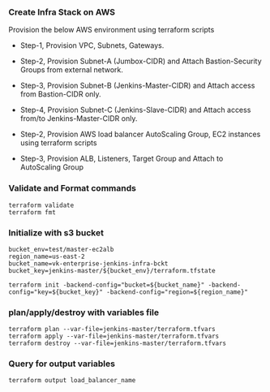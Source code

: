 ### Create Infra Stack on AWS
Provision the below AWS environment using terraform scripts

* Step-1, Provision VPC, Subnets, Gateways.
* Step-2, Provision Subnet-A (Jumbox-CIDR) and Attach Bastion-Security Groups from external network.
* Step-3, Provision Subnet-B (Jenkins-Master-CIDR) and Attach access from Bastion-CIDR only.
* Step-4, Provision Subnet-C (Jenkins-Slave-CIDR) and Attach access from/to Jenkins-Master-CIDR only.


* Step-2, Provision AWS load balancer AutoScaling Group, EC2 instances using terraform scripts
* Step-3, Provision ALB, Listeners, Target Group and Attach to AutoScaling Group

### Validate and Format commands
```
terraform validate
terraform fmt
```
### Initialize with s3 bucket
```
bucket_env=test/master-ec2alb
region_name=us-east-2
bucket_name=vk-enterprise-jenkins-infra-bckt
bucket_key=jenkins-master/${bucket_env}/terraform.tfstate

terraform init -backend-config="bucket=${bucket_name}" -backend-config="key=${bucket_key}" -backend-config="region=${region_name}"
```

### plan/apply/destroy with variables file

```
terraform plan --var-file=jenkins-master/terraform.tfvars
terraform apply --var-file=jenkins-master/terraform.tfvars
terraform destroy --var-file=jenkins-master/terraform.tfvars
```

### Query for output variables
```
terraform output load_balancer_name
```